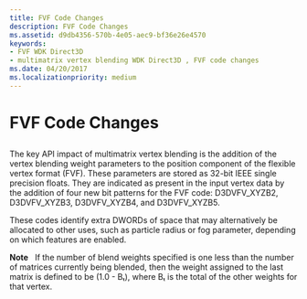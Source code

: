 ```yaml
---
title: FVF Code Changes
description: FVF Code Changes
ms.assetid: d9db4356-570b-4e05-aec9-bf36e26e4570
keywords:
- FVF WDK Direct3D
- multimatrix vertex blending WDK Direct3D , FVF code changes
ms.date: 04/20/2017
ms.localizationpriority: medium
---
```


# FVF Code Changes


## <span id="ddk_fvf_code_changes_gg"></span><span id="DDK_FVF_CODE_CHANGES_GG"></span>


The key API impact of multimatrix vertex blending is the addition of the vertex blending weight parameters to the position component of the flexible vertex format (FVF). These parameters are stored as 32-bit IEEE single precision floats. They are indicated as present in the input vertex data by the addition of four new bit patterns for the FVF code: D3DVFV\_XYZB2, D3DVFV\_XYZB3, D3DVFV\_XYZB4, and D3DVFV\_XYZB5.

These codes identify extra DWORDs of space that may alternatively be allocated to other uses, such as particle radius or fog parameter, depending on which features are enabled.

**Note**   If the number of blend weights specified is one less than the number of matrices currently being blended, then the weight assigned to the last matrix is defined to be (1.0 - Bₜ), where Bₜ is the total of the other weights for that vertex.

 

 

 





